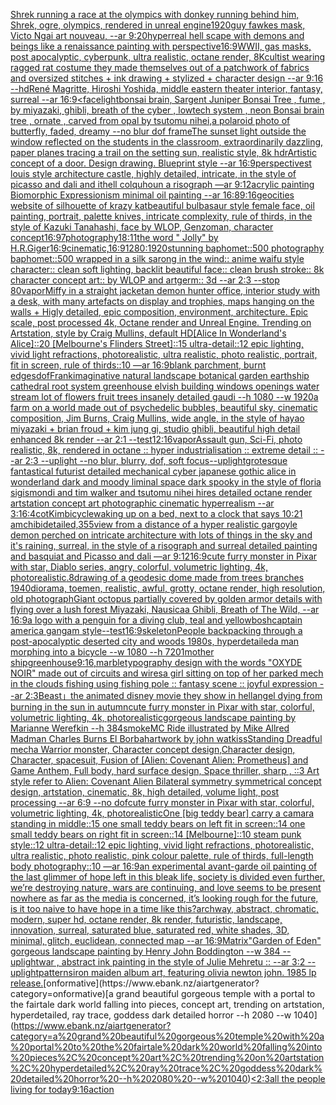 [Shrek running a race at the olympics with donkey running behind him, Shrek, ogre, olympics, rendered in unreal engine](https://www.ebank.nz/aiartgenerator?category=Shrek%20running%20a%20race%20at%20the%20olympics%20with%20donkey%20running%20behind%20him%2C%20Shrek%2C%20ogre%2C%20olympics%2C%20rendered%20in%20unreal%20engine)[1920](https://www.ebank.nz/aiartgenerator?category=1920)[guy fawkes mask, Victo Ngai art nouveau, --ar 9:20](https://www.ebank.nz/aiartgenerator?category=guy%20fawkes%20mask%2C%20Victo%20Ngai%20art%20nouveau%2C%20--ar%209%3A20)[hyperreal hell scape with demons and beings like a renaissance painting with perspective](https://www.ebank.nz/aiartgenerator?category=hyperreal%20hell%20scape%20with%20demons%20and%20beings%20like%20a%20renaissance%20painting%20with%20perspective)[16:9](https://www.ebank.nz/aiartgenerator?category=16%3A9)[WWII, gas masks, post apocalyptic, cyberpunk, ultra realistic, octane render, 8K](https://www.ebank.nz/aiartgenerator?category=WWII%2C%20gas%20masks%2C%20post%20apocalyptic%2C%20cyberpunk%2C%20ultra%20realistic%2C%20octane%20render%2C%208K)[cultist wearing ragged rat costume they made themselves out of a patchwork of fabrics and oversized stitches + ink drawing + stylized + character design --ar 9:16 --hd](https://www.ebank.nz/aiartgenerator?category=cultist%20wearing%20ragged%20rat%20costume%20they%20made%20themselves%20out%20of%20a%20patchwork%20of%20fabrics%20and%20oversized%20stitches%20%2B%20ink%20drawing%20%2B%20stylized%20%2B%20character%20design%20--ar%209%3A16%20--hd)[René Magritte, Hiroshi Yoshida, middle eastern theater interior, fantasy, surreal --ar 16:9](https://www.ebank.nz/aiartgenerator?category=Ren%C3%A9%20Magritte%2C%20Hiroshi%20Yoshida%2C%20middle%20eastern%20theater%20interior%2C%20fantasy%2C%20surreal%20--ar%2016%3A9)[<face](https://www.ebank.nz/aiartgenerator?category=%3Cface)[light](https://www.ebank.nz/aiartgenerator?category=light)[bonsai brain, Sargent Juniper Bonsai Tree , fume , by miyazaki, ghibli, breath of the cyber , lowtech system , neon Bonsai brain tree , ornate , carved from opal by tsutomu nihei,](https://www.ebank.nz/aiartgenerator?category=bonsai%20brain%2C%20Sargent%20Juniper%20Bonsai%20Tree%20%2C%20fume%20%2C%20by%20miyazaki%2C%20ghibli%2C%20breath%20of%20the%20cyber%20%2C%20lowtech%20system%20%2C%20neon%20Bonsai%20brain%20tree%20%2C%20ornate%20%2C%20carved%20from%20opal%20by%20tsutomu%20nihei%2C)[a polaroid photo of butterfly, faded, dreamy --no blur dof frame](https://www.ebank.nz/aiartgenerator?category=a%20polaroid%20photo%20of%20butterfly%2C%20faded%2C%20dreamy%20--no%20blur%20dof%20frame)[The sunset light outside the window reflected on the students in the classroom, extraordinarily dazzling, paper planes tracing a trail on the setting sun, realistic style, 8k hdr](https://www.ebank.nz/aiartgenerator?category=The%20sunset%20light%20outside%20the%20window%20reflected%20on%20the%20students%20in%20the%20classroom%2C%20extraordinarily%20dazzling%2C%20paper%20planes%20tracing%20a%20trail%20on%20the%20setting%20sun%2C%20realistic%20style%2C%208k%20hdr)[Artistic concept of a door. Design drawing. Blueprint style --ar 16:9](https://www.ebank.nz/aiartgenerator?category=Artistic%20concept%20of%20a%20door.%20Design%20drawing.%20Blueprint%20style%20--ar%2016%3A9)[perspective](https://www.ebank.nz/aiartgenerator?category=perspective)[st louis style architecture castle, highly detailed, intricate, in the style of picasso and dali and ithell colquhoun a risograph —ar 9:12](https://www.ebank.nz/aiartgenerator?category=st%20louis%20style%20architecture%20castle%2C%20highly%20detailed%2C%20intricate%2C%20in%20the%20style%20of%20picasso%20and%20dali%20and%20ithell%20colquhoun%20a%20risograph%20%E2%80%94ar%209%3A12)[acrylic painting Biomorphic Expressionism minimal oil painting --ar 16:8](https://www.ebank.nz/aiartgenerator?category=acrylic%20painting%20Biomorphic%20Expressionism%20minimal%20oil%20painting%20--ar%2016%3A8)[9:16](https://www.ebank.nz/aiartgenerator?category=9%3A16)[geocities website of silhouette of krazy kat](https://www.ebank.nz/aiartgenerator?category=geocities%20website%20of%20silhouette%20of%20krazy%20kat)[beautiful bulbasaur style female face, oil painting, portrait, palette knives, intricate complexity, rule of thirds, in the style of Kazuki Tanahashi, face by WLOP, Genzoman, character concept](https://www.ebank.nz/aiartgenerator?category=beautiful%20bulbasaur%20style%20female%20face%2C%20oil%20painting%2C%20portrait%2C%20palette%20knives%2C%20intricate%20complexity%2C%20rule%20of%20thirds%2C%20in%20the%20style%20of%20Kazuki%20Tanahashi%2C%20face%20by%20WLOP%2C%20Genzoman%2C%20character%20concept)[16:9](https://www.ebank.nz/aiartgenerator?category=16%3A9)[7](https://www.ebank.nz/aiartgenerator?category=7)[photography](https://www.ebank.nz/aiartgenerator?category=photography)[1](https://www.ebank.nz/aiartgenerator?category=1)[8:11](https://www.ebank.nz/aiartgenerator?category=8%3A11)[the word " Jolly" by H.R.Giger](https://www.ebank.nz/aiartgenerator?category=the%20word%20%22%20Jolly%22%20by%20H.R.Giger)[16:9](https://www.ebank.nz/aiartgenerator?category=16%3A9)[cinematic,](https://www.ebank.nz/aiartgenerator?category=cinematic%2C)[16:9](https://www.ebank.nz/aiartgenerator?category=16%3A9)[1280:1920](https://www.ebank.nz/aiartgenerator?category=1280%3A1920)[stunning baphomet::500 photography baphomet::500 wrapped in a silk sarong in the wind:: anime waifu style character:: clean soft lighting, backlit beautiful face:: clean brush stroke:: 8k character concept art:: by WLOP and artgerm:: 3d --ar 2:3 --stop 80](https://www.ebank.nz/aiartgenerator?category=stunning%20baphomet%3A%3A500%20photography%20baphomet%3A%3A500%20wrapped%20in%20a%20silk%20sarong%20in%20the%20wind%3A%3A%20anime%20waifu%20style%20character%3A%3A%20clean%20soft%20lighting%2C%20backlit%20beautiful%20face%3A%3A%20clean%20brush%20stroke%3A%3A%208k%20character%20concept%20art%3A%3A%20by%20WLOP%20and%20artgerm%3A%3A%203d%20--ar%202%3A3%20--stop%2080)[vapor](https://www.ebank.nz/aiartgenerator?category=vapor)[Miffy in a straight jacket](https://www.ebank.nz/aiartgenerator?category=Miffy%20in%20a%20straight%20jacket)[an demon hunter office, interior study with a desk, with many artefacts on display and trophies, maps hanging on the walls + Higly detailed, epic composition, environment, architecture. Epic scale, post processed 4k, Octane render and Unreal Engine. Trending on Artstation, style by Craig Mullins, default HD](https://www.ebank.nz/aiartgenerator?category=an%20demon%20hunter%20office%2C%20interior%20study%20with%20a%20desk%2C%20with%20many%20artefacts%20on%20display%20and%20trophies%2C%20maps%20hanging%20on%20the%20walls%20%2B%20Higly%20detailed%2C%20epic%20composition%2C%20environment%2C%20architecture.%20Epic%20scale%2C%20post%20processed%204k%2C%20Octane%20render%20and%20Unreal%20Engine.%20Trending%20on%20Artstation%2C%20style%20by%20Craig%20Mullins%2C%20default%20HD)[[Alice In Wonderland's Alice]::20 [Melbourne's Flinders Street]::15 ultra-detail::12 epic lighting, vivid light refractions, photorealistic, ultra realistic, photo realistic, portrait, fit in screen, rule of thirds::10 —ar 16:9](https://www.ebank.nz/aiartgenerator?category=%5BAlice%20In%20Wonderland%27s%20Alice%5D%3A%3A20%20%5BMelbourne%27s%20Flinders%20Street%5D%3A%3A15%20ultra-detail%3A%3A12%20epic%20lighting%2C%20vivid%20light%20refractions%2C%20photorealistic%2C%20ultra%20realistic%2C%20photo%20realistic%2C%20portrait%2C%20fit%20in%20screen%2C%20rule%20of%20thirds%3A%3A10%20%E2%80%94ar%2016%3A9)[blank parchment, burnt edges](https://www.ebank.nz/aiartgenerator?category=blank%20parchment%2C%20burnt%20edges)[dof](https://www.ebank.nz/aiartgenerator?category=dof)[Frank](https://www.ebank.nz/aiartgenerator?category=Frank)[imaginative natural landscape botanical garden earthship cathedral root system greenhouse elvish building windows openings water stream lot of flowers fruit trees insanely detailed gaudi --h 1080 --w 1920](https://www.ebank.nz/aiartgenerator?category=imaginative%20natural%20landscape%20botanical%20garden%20earthship%20cathedral%20root%20system%20greenhouse%20elvish%20building%20windows%20openings%20water%20stream%20lot%20of%20flowers%20fruit%20trees%20insanely%20detailed%20gaudi%20--h%201080%20--w%201920)[a farm on a world made out of psychedelic bubbles, beautiful sky, cinematic composition, Jim Burns, Craig Mullins, wide angle, in the style of hayao miyazaki + brian froud + kim jung gi, studio ghibli, beautiful high detail enhanced 8k render --ar 2:1 --test](https://www.ebank.nz/aiartgenerator?category=a%20farm%20on%20a%20world%20made%20out%20of%20psychedelic%20bubbles%2C%20beautiful%20sky%2C%20cinematic%20composition%2C%20Jim%20Burns%2C%20Craig%20Mullins%2C%20wide%20angle%2C%20in%20the%20style%20of%20hayao%20miyazaki%20%2B%20brian%20froud%20%2B%20kim%20jung%20gi%2C%20studio%20ghibli%2C%20beautiful%20high%20detail%20enhanced%208k%20render%20--ar%202%3A1%20--test)[12:16](https://www.ebank.nz/aiartgenerator?category=12%3A16)[vapor](https://www.ebank.nz/aiartgenerator?category=vapor)[Assault gun, Sci-Fi, photo realistic, 8k, rendered in octane :: hyper industrialisation :: extreme detail :: --ar 2:3 --uplight --no blur, blurry, dof, soft focus](https://www.ebank.nz/aiartgenerator?category=Assault%20gun%2C%20Sci-Fi%2C%20photo%20realistic%2C%208k%2C%20rendered%20in%20octane%20%3A%3A%20hyper%20industrialisation%20%3A%3A%20extreme%20detail%20%3A%3A%20--ar%202%3A3%20--uplight%20--no%20blur%2C%20blurry%2C%20dof%2C%20soft%20focus)[--uplight](https://www.ebank.nz/aiartgenerator?category=--uplight)[grotesque fantastical futurist detailed mechanical cyber japanese gothic alice in wonderland dark and moody liminal space dark spooky in the style of floria sigismondi and tim walker and tsutomu nihei hires detailed octane render artstation concept art photographic cinematic hyperrealism --ar 3:1](https://www.ebank.nz/aiartgenerator?category=grotesque%20fantastical%20futurist%20detailed%20mechanical%20cyber%20japanese%20gothic%20alice%20in%20wonderland%20dark%20and%20moody%20liminal%20space%20dark%20spooky%20in%20the%20style%20of%20floria%20sigismondi%20and%20tim%20walker%20and%20tsutomu%20nihei%20hires%20detailed%20octane%20render%20artstation%20concept%20art%20photographic%20cinematic%20hyperrealism%20--ar%203%3A1)[6:4](https://www.ebank.nz/aiartgenerator?category=6%3A4)[cot](https://www.ebank.nz/aiartgenerator?category=cot)[Kim](https://www.ebank.nz/aiartgenerator?category=Kim)[bicycle](https://www.ebank.nz/aiartgenerator?category=bicycle)[waking up on a bed, next to a clock that says 10:21 am](https://www.ebank.nz/aiartgenerator?category=waking%20up%20on%20a%20bed%2C%20next%20to%20a%20clock%20that%20says%2010%3A21%20am)[chibi](https://www.ebank.nz/aiartgenerator?category=chibi)[detailed,](https://www.ebank.nz/aiartgenerator?category=detailed%2C)[355](https://www.ebank.nz/aiartgenerator?category=355)[view from a distance of a hyper realistic gargoyle demon perched on intricate architecture with lots of things in the sky and it's raining, surreal, in the style of a risograph and surreal detailed painting and basquiat and Picasso and dali —ar 9:12](https://www.ebank.nz/aiartgenerator?category=view%20from%20a%20distance%20of%20a%20hyper%20realistic%20gargoyle%20demon%20perched%20on%20intricate%20architecture%20with%20lots%20of%20things%20in%20the%20sky%20and%20it%27s%20raining%2C%20surreal%2C%20in%20the%20style%20of%20a%20risograph%20and%20surreal%20detailed%20painting%20and%20basquiat%20and%20Picasso%20and%20dali%20%E2%80%94ar%209%3A12)[16:9](https://www.ebank.nz/aiartgenerator?category=16%3A9)[cute furry monster in Pixar with star, Diablo series, angry, colorful, volumetric lighting, 4k, photorealistic](https://www.ebank.nz/aiartgenerator?category=cute%20furry%20monster%20in%20Pixar%20with%20star%2C%20Diablo%20series%2C%20angry%2C%20colorful%2C%20volumetric%20lighting%2C%204k%2C%20photorealistic)[.8](https://www.ebank.nz/aiartgenerator?category=.8)[](https://www.ebank.nz/aiartgenerator?category=)[drawing of a geodesic dome made from trees branches 1940](https://www.ebank.nz/aiartgenerator?category=drawing%20of%20a%20geodesic%20dome%20made%20from%20trees%20branches%201940)[diorama, toemen, realistic, awful, grotty, octane render, high resolution, old photograph](https://www.ebank.nz/aiartgenerator?category=diorama%2C%20toemen%2C%20realistic%2C%20awful%2C%20grotty%2C%20octane%20render%2C%20high%20resolution%2C%20old%20photograph)[Giant octopus partially covered by golden armor details with flying over a lush forest Miyazaki, Nausicaa Ghibli, Breath of The Wild, --ar 16:9](https://www.ebank.nz/aiartgenerator?category=Giant%20octopus%20partially%20covered%20by%20golden%20armor%20details%20with%20flying%20over%20a%20lush%20forest%20Miyazaki%2C%20Nausicaa%20Ghibli%2C%20Breath%20of%20The%20Wild%2C%20--ar%2016%3A9)[a logo with a penguin for a diving club, teal and yellow](https://www.ebank.nz/aiartgenerator?category=a%20logo%20with%20a%20penguin%20for%20a%20diving%20club%2C%20teal%20and%20yellow)[bosh](https://www.ebank.nz/aiartgenerator?category=bosh)[captain america gangam style](https://www.ebank.nz/aiartgenerator?category=captain%20america%20gangam%20style)[--test](https://www.ebank.nz/aiartgenerator?category=--test)[16:9](https://www.ebank.nz/aiartgenerator?category=16%3A9)[skeleton](https://www.ebank.nz/aiartgenerator?category=skeleton)[People backpacking through a post-apocalyptic deserted city and woods 1980s, hyperdetailed](https://www.ebank.nz/aiartgenerator?category=People%20backpacking%20through%20a%20post-apocalyptic%20deserted%20city%20and%20woods%201980s%2C%20hyperdetailed)[a man morphing into a bicycle --w 1080 --h 720](https://www.ebank.nz/aiartgenerator?category=a%20man%20morphing%20into%20a%20bicycle%20--w%201080%20--h%20720)[1](https://www.ebank.nz/aiartgenerator?category=1)[mother ship](https://www.ebank.nz/aiartgenerator?category=mother%20ship)[greenhouse](https://www.ebank.nz/aiartgenerator?category=greenhouse)[9:16](https://www.ebank.nz/aiartgenerator?category=9%3A16)[,marble](https://www.ebank.nz/aiartgenerator?category=%2Cmarble)[typography design with the words "OXYDE NOIR" made out of circuits and wires](https://www.ebank.nz/aiartgenerator?category=typography%20design%20with%20the%20words%20%22OXYDE%20NOIR%22%20made%20out%20of%20circuits%20and%20wires)[a girl sitting on top of her parked mech in the clouds fishing using fishing pole :: fantasy scene :: joyful expression --ar 2:3](https://www.ebank.nz/aiartgenerator?category=a%20girl%20sitting%20on%20top%20of%20her%20parked%20mech%20in%20the%20clouds%20fishing%20using%20fishing%20pole%20%3A%3A%20fantasy%20scene%20%3A%3A%20joyful%20expression%20--ar%202%3A3)[Beast」](https://www.ebank.nz/aiartgenerator?category=Beast%E3%80%8D)[the animated disney movie they show in hell](https://www.ebank.nz/aiartgenerator?category=the%20animated%20disney%20movie%20they%20show%20in%20hell)[angel dying from burning in the sun in autumn](https://www.ebank.nz/aiartgenerator?category=angel%20dying%20from%20burning%20in%20the%20sun%20in%20autumn)[cute furry monster in Pixar with star, colorful, volumetric lighting, 4k, photorealistic](https://www.ebank.nz/aiartgenerator?category=cute%20furry%20monster%20in%20Pixar%20with%20star%2C%20colorful%2C%20volumetric%20lighting%2C%204k%2C%20photorealistic)[gorgeous landscape painting by Marianne Werefkin --h 384](https://www.ebank.nz/aiartgenerator?category=gorgeous%20landscape%20painting%20by%20Marianne%20Werefkin%20--h%20384)[smoke](https://www.ebank.nz/aiartgenerator?category=smoke)[MC Ride illustrated by Mike Allred Madman Charles Burns El Borbah](https://www.ebank.nz/aiartgenerator?category=MC%20Ride%20illustrated%20by%20Mike%20Allred%20Madman%20Charles%20Burns%20El%20Borbah)[artwork by john watkiss](https://www.ebank.nz/aiartgenerator?category=artwork%20by%20john%20watkiss)[Standing Dreadful mecha Warrior monster, Character concept design,Character design,  Character, spacesuit, Fusion of [Alien: Covenant Alien: Prometheus] and Game Anthem,  Full body,  hard surface design, Space thriller, sharp , ::3  Art style refer to Alien: Covenant Alien   Bilateral symmetry       symmetrical   concept design,  artstation, cinematic,  8k, high detailed,  volume light,  post processing    --ar 6:9   --no dof](https://www.ebank.nz/aiartgenerator?category=Standing%20Dreadful%20mecha%20Warrior%20monster%2C%20Character%20concept%20design%2CCharacter%20design%2C%20%20Character%2C%20spacesuit%2C%20Fusion%20of%20%5BAlien%3A%20Covenant%20Alien%3A%20Prometheus%5D%20and%20Game%20Anthem%2C%20%20Full%20body%2C%20%20hard%20surface%20design%2C%20Space%20thriller%2C%20sharp%20%2C%20%3A%3A3%20%20Art%20style%20refer%20to%20Alien%3A%20Covenant%20Alien%20%20%20Bilateral%20symmetry%20%20%20%20%20%20%20symmetrical%20%20%20concept%20design%2C%20%20artstation%2C%20cinematic%2C%20%208k%2C%20high%20detailed%2C%20%20volume%20light%2C%20%20post%20processing%20%20%20%20--ar%206%3A9%20%20%20--no%20dof)[cute furry monster in Pixar with star, colorful, volumetric lighting, 4k, photorealistic](https://www.ebank.nz/aiartgenerator?category=cute%20furry%20monster%20in%20Pixar%20with%20star%2C%20colorful%2C%20volumetric%20lighting%2C%204k%2C%20photorealistic)[One [big teddy bear] carry a camara standing in middle::15 one small teddy bears on left fit in screen::14 one small teddy bears on right fit in screen::14 [Melbourne]::10 steam punk style::12 ultra-detail::12 epic lighting, vivid light refractions, photorealistic, ultra realistic, photo realistic, pink colour palette, rule of thirds, full-length body photography::10 —ar 16:9](https://www.ebank.nz/aiartgenerator?category=One%20%5Bbig%20teddy%20bear%5D%20carry%20a%20camara%20standing%20in%20middle%3A%3A15%20one%20small%20teddy%20bears%20on%20left%20fit%20in%20screen%3A%3A14%20one%20small%20teddy%20bears%20on%20right%20fit%20in%20screen%3A%3A14%20%5BMelbourne%5D%3A%3A10%20steam%20punk%20style%3A%3A12%20ultra-detail%3A%3A12%20epic%20lighting%2C%20vivid%20light%20refractions%2C%20photorealistic%2C%20ultra%20realistic%2C%20photo%20realistic%2C%20pink%20colour%20palette%2C%20rule%20of%20thirds%2C%20full-length%20body%20photography%3A%3A10%20%E2%80%94ar%2016%3A9)[an experimental avant-garde oil painting of the last glimmer of hope left in this bleak life, society is divided even further, we’re destroying nature, wars are continuing, and love seems to be present nowhere as far as the media is concerned, it’s looking rough for the future, is it too naive to have hope in a time like this?](https://www.ebank.nz/aiartgenerator?category=an%20experimental%20avant-garde%20oil%20painting%20of%20the%20last%20glimmer%20of%20hope%20left%20in%20this%20bleak%20life%2C%20society%20is%20divided%20even%20further%2C%20we%E2%80%99re%20destroying%20nature%2C%20wars%20are%20continuing%2C%20and%20love%20seems%20to%20be%20present%20nowhere%20as%20far%20as%20the%20media%20is%20concerned%2C%20it%E2%80%99s%20looking%20rough%20for%20the%20future%2C%20is%20it%20too%20naive%20to%20have%20hope%20in%20a%20time%20like%20this%3F)[archway, abstract, chromatic, modern, super hd, octane render, 8k render, futuristic, landscape, innovation, surreal, saturated blue, saturated red, white shades, 3D, minimal, glitch, euclidean, connected map --ar 16:9](https://www.ebank.nz/aiartgenerator?category=archway%2C%20abstract%2C%20chromatic%2C%20modern%2C%20super%20hd%2C%20octane%20render%2C%208k%20render%2C%20futuristic%2C%20landscape%2C%20innovation%2C%20surreal%2C%20saturated%20blue%2C%20saturated%20red%2C%20white%20shades%2C%203D%2C%20minimal%2C%20glitch%2C%20euclidean%2C%20connected%20map%20--ar%2016%3A9)[Matrix](https://www.ebank.nz/aiartgenerator?category=Matrix)["Garden of Eden" gorgeous landscape painting by Henry John Boddington --w 384 --uplight](https://www.ebank.nz/aiartgenerator?category=%22Garden%20of%20Eden%22%20gorgeous%20landscape%20painting%20by%20Henry%20John%20Boddington%20--w%20384%20--uplight)[war , abstract ink painting in the style of Julie Mehretu :: --ar 3:2 --uplight](https://www.ebank.nz/aiartgenerator?category=war%20%2C%20abstract%20ink%20painting%20in%20the%20style%20of%20Julie%20Mehretu%20%3A%3A%20--ar%203%3A2%20--uplight)[patterns](https://www.ebank.nz/aiartgenerator?category=patterns)[iron maiden album art, featuring olivia newton john. 1985 lp release.](https://www.ebank.nz/aiartgenerator?category=iron%20maiden%20album%20art%2C%20featuring%20olivia%20newton%20john.%201985%20lp%20release.)[onformative](https://www.ebank.nz/aiartgenerator?category=onformative)[a grand beautiful gorgeous temple with a portal to the fairtale dark world falling into pieces, concept art, trending on artstation, hyperdetailed, ray trace, goddess dark detailed horror --h 2080 --w 1040](https://www.ebank.nz/aiartgenerator?category=a%20grand%20beautiful%20gorgeous%20temple%20with%20a%20portal%20to%20the%20fairtale%20dark%20world%20falling%20into%20pieces%2C%20concept%20art%2C%20trending%20on%20artstation%2C%20hyperdetailed%2C%20ray%20trace%2C%20goddess%20dark%20detailed%20horror%20--h%202080%20--w%201040)[<2:3](https://www.ebank.nz/aiartgenerator?category=%3C2%3A3)[all the people living for today](https://www.ebank.nz/aiartgenerator?category=all%20the%20people%20living%20for%20today)[9:16](https://www.ebank.nz/aiartgenerator?category=9%3A16)[action](https://www.ebank.nz/aiartgenerator?category=action)